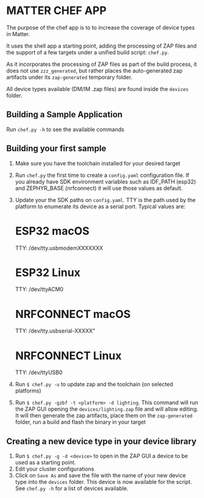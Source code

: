 # MATTER CHEF APP

The purpose of the chef app is to to increase the coverage of device types in
Matter.

It uses the shell app a starting point, adding the processing of ZAP files and
the support of a few targets under a unified build script: `chef.py`.

As it incorporates the processing of ZAP files as part of the build process, it
does not use `zzz_generated`, but rather places the auto-generated zap artifacts
under its `zap-generated` temporary folder.

All device types available (DM/IM .zap files) are found inside the `devices`
folder.

## Building a Sample Application

Run `chef.py -h` to see the available commands

## Building your first sample

1. Make sure you have the toolchain installed for your desired target
2. Run `chef.py` the first time to create a `config.yaml` configuration file.
   If you already have SDK environment variables such as IDF_PATH (esp32) and
   ZEPHYR_BASE (nrfconnect) it will use those values as default.
3. Update your the SDK paths on `config.yaml`. TTY is the path used by the
   platform to enumerate its device as a serial port. Typical values are:

   # ESP32 macOS
     TTY: /dev/tty.usbmodemXXXXXXX
   # ESP32 Linux
     TTY: /dev/ttyACM0
   # NRFCONNECT macOS
     TTY: /dev/tty.usbserial-XXXXX"
   # NRFCONNECT Linux
     TTY: /dev/ttyUSB0
   
4. Run `$ chef.py -u` to update zap and the toolchain (on selected platforms)
5. Run `$ chef.py -gzbf -t <platform> -d lighting`. This command will run the
   ZAP GUI opening the `devices/lighting.zap` file and will allow editing. It
   will then generate the zap artifacts, place them on the `zap-generated`
   folder, run a build and flash the binary in your target

## Creating a new device type in your device library

1. Run `$ chef.py -g -d <device>` to open in the ZAP GUI a device to be used as
   a starting point.
2. Edit your cluster configurations
3. Click on `Save As` and save the file with the name of your new device type
   into the `devices` folder. This device is now available for the script. See
   `chef.py -h` for a list of devices available.
